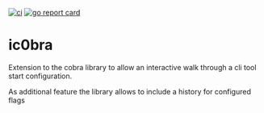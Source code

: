 [![ci](https://github.com/OkieOth/ic0bra/actions/workflows/test.yml/badge.svg?branch=main&event=push)](https://github.com/OkieOth/ic0bra/actions/workflows/test.yml)
[![go report card](https://goreportcard.com/badge/github.com/OkieOth/ic0bra)](https://goreportcard.com/report/github.com/OkieOth/ic0bra)


# ic0bra
Extension to the cobra library to allow an interactive walk through a cli tool start configuration.

As additional feature the library allows to include a history for configured flags
